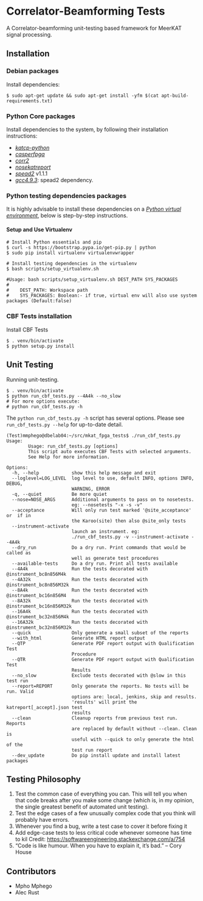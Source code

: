 # Correlator-Beamforming Tests

A Correlator-beamforming unit-testing based framework for MeerKAT signal processing.

## Installation

### Debian packages

Install dependencies:

    $ sudo apt-get update && sudo apt-get install -yfm $(cat apt-build-requirements.txt)

### Python Core packages

Install dependencies to the system, by following their installation instructions:

* [_katcp-python_](https://github.com/ska-sa/katcp-python)
* [_casperfpga_](https://github.com/ska-sa/casperfpga)
* [_corr2_](https://github.com/ska-sa/corr2)
* [_nosekatreport_](https://github.com/ska-sa/nosekatreport)
* [_spead2_](https://github.com/ska-sa/spead2)  v1.1.1
 *   [_gcc4.9.3_](https://gcc.gnu.org/gcc-4.9/): spead2 dependency.

### Python testing dependencies packages

It is highly advisable to install these dependencies on a [_Python virtual environment_](https://virtualenv.pypa.io/), below is step-by-step instructions.
#### Setup and Use Virtualenv
```
# Install Python essentials and pip
$ curl -s https://bootstrap.pypa.io/get-pip.py | python
$ sudo pip install virtualenv virtualenvwrapper

# Install testing dependencies in the virtualenv
$ bash scripts/setup_virtualenv.sh

#Usage: bash scripts/setup_virtualenv.sh DEST_PATH SYS_PACKAGES
#
#    DEST_PATH: Workspace path
#    SYS_PACKAGES: Boolean:- if true, virtual env will also use system packages (Default:false)

```

### CBF Tests installation
Install CBF Tests 
```
$ . venv/bin/activate
$ python setup.py install
```

## Unit Testing

Running unit-testing.
```
$ . venv/bin/activate
$ python run_cbf_tests.py --4A4k --no_slow
# For more options execute:
# python run_cbf_tests.py -h
```

The `python run_cbf_tests.py -h` script has several options. Please see `run_cbf_tests.py --help` for up-to-date detail.

```
(Test)mmphego@dbelab04:~/src/mkat_fpga_tests$ ./run_cbf_tests.py 
Usage: 
        Usage: run_cbf_tests.py [options]
        This script auto executes CBF Tests with selected arguments.
        See Help for more information.

Options:
  -h, --help            show this help message and exit
  --loglevel=LOG_LEVEL  log level to use, default INFO, options INFO, DEBUG,
                        WARNING, ERROR
  -q, --quiet           Be more quiet
  --nose=NOSE_ARGS      Additional arguments to pass on to nosetests.
                        eg: --nosetests "-x -s -v"
  --acceptance          Will only run test marked '@site_acceptance' or  if in
                        the Karoo(site) then also @site_only tests
  --instrument-activate
                        launch an instrument. eg:
                        ./run_cbf_tests.py -v --instrument-activate --4A4k
  --dry_run             Do a dry run. Print commands that would be called as
                        well as generate test procedures
  --available-tests     Do a dry run. Print all tests available
  --4A4k                Run the tests decorated with @instrument_bc8n856M4k
  --4A32k               Run the tests decorated with @instrument_bc8n856M32k
  --8A4k                Run the tests decorated with @instrument_bc16n856M4
  --8A32k               Run the tests decorated with @instrument_bc16n856M32k
  --16A4k               Run the tests decorated with @instrument_bc32n856M4k
  --16A32k              Run the tests decorated with @instrument_bc32n856M32k
  --quick               Only generate a small subset of the reports
  --with_html           Generate HTML report output
  --QTP                 Generate PDF report output with Qualification Test
                        Procedure
  --QTR                 Generate PDF report output with Qualification Test
                        Results
  --no_slow             Exclude tests decorated with @slow in this test run
  --report=REPORT       Only generate the reports. No tests will be run. Valid
                        options are: local, jenkins, skip and results.
                        'results' will print the katreport[_accept].json test
                        results
  --clean               Cleanup reports from previous test run. Reports
                        are replaced by default without --clean. Clean is
                        useful with --quick to only generate the html of the
                        test run report
  --dev_update          Do pip install update and install latest packages
```

## Testing Philosophy 

1. Test the common case of everything you can. This will tell you when that code breaks after you make some change (which is, in my opinion, the single greatest benefit of automated unit testing).
2. Test the edge cases of a few unusually complex code that you think will probably have errors.
3. Whenever you find a bug, write a test case to cover it before fixing it
4. Add edge-case tests to less critical code whenever someone has time to kil
Credit: https://softwareengineering.stackexchange.com/a/754
5. “Code is like humour. When you have to explain it, it’s bad.” – Cory House


## Contributors

 * Mpho Mphego
 * Alec Rust